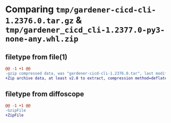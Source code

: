 # Comparing `tmp/gardener-cicd-cli-1.2376.0.tar.gz` & `tmp/gardener_cicd_cli-1.2377.0-py3-none-any.whl.zip`

## filetype from file(1)

```diff
@@ -1 +1 @@
-gzip compressed data, was "gardener-cicd-cli-1.2376.0.tar", last modified: Wed Apr  3 15:05:17 2024, max compression
+Zip archive data, at least v2.0 to extract, compression method=deflate
```

## filetype from diffoscope

```diff
@@ -1 +1 @@
-GzipFile
+ZipFile
```

